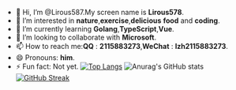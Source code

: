 - 👋 Hi, I’m @Lirous587.My screen name is  **Lirous578**.
- 👀 I’m interested in **nature**,**exercise**,**delicious** **food** and **coding**.
- 🌱 I’m currently learning **Golang**,**TypeScript**,**Vue**.
- 💞️ I’m looking to collaborate with **Microsoft**.
- 📫 How to reach me:**QQ** : **2115883273**,**WeChat** : **lzh2115883273**.
- 😄 Pronouns: **him**.
- ⚡ Fun fact: Not yet.
[![Top Langs](https://github-readme-stats.vercel.app/api/top-langs/?username=Lirous587&card_width=1200)](https://github.com/anuraghazra/github-readme-stats)
![Anurag's GitHub stats](https://github-readme-stats.vercel.app/api?username=Lirous587&show_icons=true&theme=tokyonight&card_width=1200)
[![GitHub Streak](https://streak-stats.demolab.com?user=Lirous587&theme=navy-gear&border_radius=5&date_format=M%20j%5B%2C%20Y%5D&card_width=1200)](https://git.io/streak-stats)





